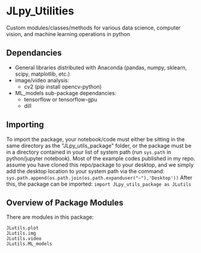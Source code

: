 # JLpy_Utilities
Custom modules/classes/methods for various data science, computer vision, and machine learning operations in python

## Dependancies
* General libraries distributed with Anaconda (pandas, numpy, sklearn, scipy, matplotlib, etc.)
* image/video analysis:
    * cv2 (pip install opencv-python)
* ML_models sub-package dependancies:
    * tensorflow or tensorflow-gpu
    * dill
    
## Importing
To import the package, your notebook/code must either be sitting in the same directory as the "JLpy_utils_package" folder, or the package must be in a directory contained in your list of system path (run ```sys.path``` in python/jupyter notebook). Most of the example codes published in my repo. assume you have cloned this repo/package to your desktop, and we simply add the desktop location to your system path via the command:
```sys.path.append(os.path.join(os.path.expanduser("~"),'Desktop'))```
After this, the package can be imported:
```import JLpy_utils_package as JLutils```

## Overview of Package Modules
There are modules in this package:
```JLutils.summary_tables
JLutils.plot
JLutils.img
JLutils.video
JLutils.ML_models
```